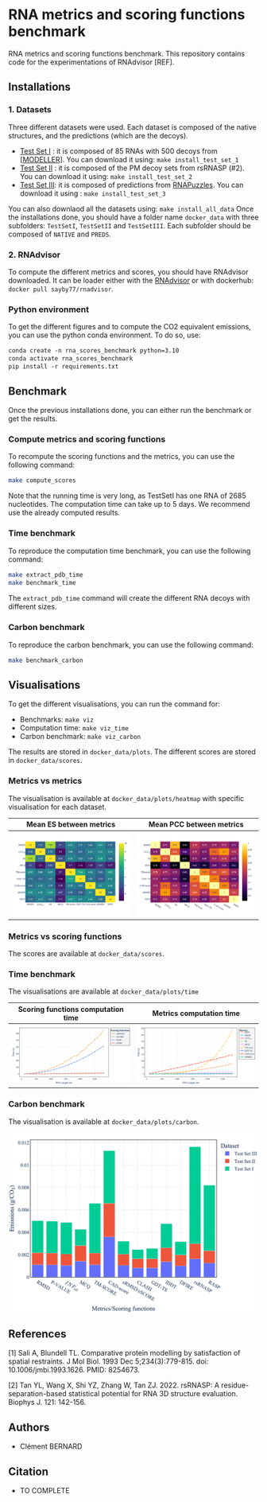 # RNA metrics and scoring functions benchmark

RNA metrics and scoring functions benchmark.
This repository contains code for the experimentations of RNAdvisor [REF].

## Installations 
### 1. Datasets

Three different datasets were used. Each dataset is composed of the native structures, and the predictions (which are the decoys). 

- [Test Set I](http://melolab.org/supmat/RNApot/Sup._Data.html) : it is composed of 85 RNAs with 500 decoys from [[MODELLER]](#1). 
    You can download it using: ```make install_test_set_1```
- [Test Set II](https://github.com/Tan-group/rsRNASP) : it is composed of the PM decoy sets from rsRNASP (#2). 
    You can download it using: ```make install_test_set_2```
- [Test Set III](https://github.com/RNA-Puzzles/standardized_dataset/tree/master): it is composed of predictions from [RNAPuzzles](http://www.rnapuzzles.org/). 
    You can download it using : ```make install_test_set_3```

You can also downlaod all the datasets using: ```make install_all_data```
Once the installations done, you should have a folder name `docker_data` with three subfolders: `TestSetI`, `TestSetII` and `TestSetIII`. 
Each subfolder should be composed of `NATIVE` and `PREDS`. 

### 2. RNAdvisor 

To compute the different metrics and scores, you should have RNAdvisor downloaded. 
It can be loader either with the [RNAdvisor](https://github.com/EvryRNA/rnadvisor/tree/main) or with dockerhub: ```docker pull sayby77/rnadvisor```.

### Python environment 
To get the different figures and to compute the CO2 equivalent emissions, you can use the python conda environment. 
To do so, use: 
```
conda create -n rna_scores_benchmark python=3.10
conda activate rna_scores_benchmark
pip install -r requirements.txt
```


## Benchmark
Once the previous installations done, you can either run the benchmark or get the results. 

### Compute metrics and scoring functions 
To recompute the scoring functions and the metrics, you can use the following command: 
```bash
make compute_scores
```
Note that the running time is very long, as TestSetI has one RNA of 2685 nucleotides. The computation time can take up to 5 days. 
We recommend use the already computed results. 

### Time benchmark 

To reproduce the computation time benchmark, you can use the following command: 
```bash
make extract_pdb_time
make benchmark_time
```

The `extract_pdb_time` command will create the different RNA decoys with different sizes. 

### Carbon benchmark

To reproduce the carbon benchmark, you can use the following command: 

```bash
make benchmark_carbon
```

## Visualisations


To get the different visualisations, you can run the command for:
- Benchmarks: `make viz`
- Computation time: `make viz_time`
- Carbon benchmark: `make viz_carbon`

The results are stored in `docker_data/plots`. 
The different scores are stored in `docker_data/scores`. 

### Metrics vs metrics 

The visualisation is available at `docker_data/plots/heatmap` with specific visualisation for each dataset.

Mean ES between metrics             |  Mean PCC between metrics
:-------------------------:|:-------------------------:
![](docker_data/plots/heatmap/all_heatmap_ES.png)  | ![](docker_data/plots/heatmap/all_heatmap_PCC.png)

### Metrics vs scoring functions 

The scores are available at `docker_data/scores`. 

### Time benchmark

The visualisations are available at `docker_data/plots/time`

Scoring functions computation time | Metrics computation time
:-------------------------:|:-------------------------:
![](docker_data/plots/time/time_energies.png)  | ![](docker_data/plots/time/time_metrics.png)

### Carbon benchmark

The visualisation is available at `docker_data/plots/carbon`.

![](docker_data/plots/carbon/carbon.png)


## References 

<a id="1">[1]</a>
Sali A, Blundell TL. Comparative protein modelling by satisfaction of spatial restraints. 
J Mol Biol. 1993 Dec 5;234(3):779-815. 
doi: 10.1006/jmbi.1993.1626. 
PMID: 8254673.

<a id="2">[2]</a>
Tan YL, Wang X, Shi YZ, Zhang W, Tan ZJ.
2022.
rsRNASP: A residue-separation-based statistical potential for RNA 3D structure
evaluation. Biophys J. 121: 142-156.

## Authors 
- Clément BERNARD

## Citation

- TO COMPLETE